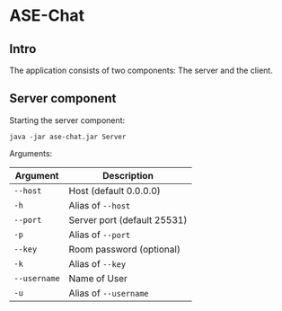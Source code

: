 # ASE-Chat

## Intro

The application consists of two components: The server and the client.

## Server component

Starting the server component:

`java -jar ase-chat.jar Server`

Arguments:

| Argument 	        | Description                 	        |
|-------------------|--------------------------------------|
| `--host`   	      | Host (default 0.0.0.0)      	        |
| `-h`       	      | Alias of `--host`             	      |
| `--port`   	      | Server port (default 25531) 	        |
| `-p`       	      | Alias of `--port`             	      |
| `--key`    	      | Room password (optional)    	        |
| `-k`       	      | Alias of `--key`              	      |
| `--username`    	 | Name of User    	                    |
| `-u`       	      | Alias of `--username`              	 |
